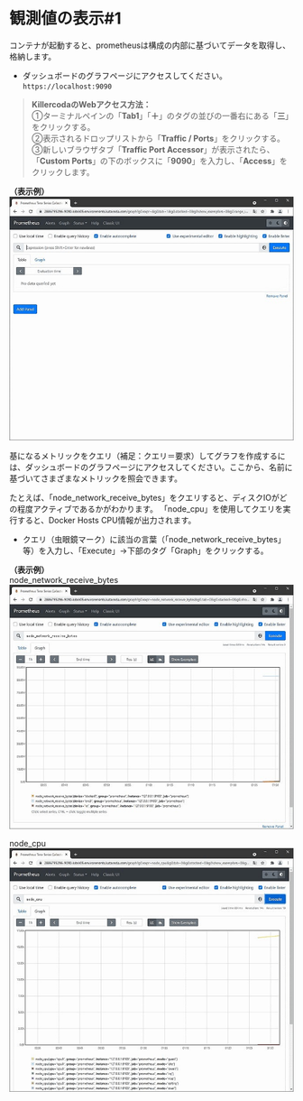 # 観測値の表示#1

コンテナが起動すると、prometheusは構成の内部に基づいてデータを取得し、格納します。  

- ダッシュボードのグラフページにアクセスしてください。  
`https://localhost:9090`

> **KillercodaのWebアクセス方法：**  
> ①ターミナルペインの「**Tab1**」「**＋**」のタグの並びの一番右にある「**三**」をクリックする。  
> ②表示されるドロップリストから「**Traffic / Ports**」をクリックする。
> ③新しいブラウザタブ「**Traffic Port Accessor**」が表示されたら、「**Custom Ports**」の下のボックスに「**9090**」を入力し、「**Access**」をクリックします。  

**（表示例）**  
![Step5-1](https://github.com/yamada623z/scenario-image/raw/main/ObservableHandsOn/Step5-1.jpg)  

基になるメトリックをクエリ（補足：クエリ＝要求）してグラフを作成するには、ダッシュボードのグラフページにアクセスしてください。ここから、名前に基づいてさまざまなメトリックを照会できます。  

たとえば、「node_network_receive_bytes」をクエリすると、ディスクIOがどの程度アクティブであるかがわかります。 「node_cpu」を使用してクエリを実行すると、Docker Hosts CPU情報が出力されます。  

- クエリ（虫眼鏡マーク）に該当の言葉（「node_network_receive_bytes」等）を入力し、「Execute」→下部のタグ「Graph」をクリックする。

**（表示例）**  
node_network_receive_bytes  
![Step5-2](https://github.com/yamada623z/scenario-image/raw/main/ObservableHandsOn/Step5-2.jpg)  

node_cpu  
![Step5-3](https://github.com/yamada623z/scenario-image/raw/main/ObservableHandsOn/Step5-3.jpg)  
